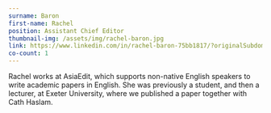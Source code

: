 ```yaml
---
surname: Baron
first-name: Rachel
position: Assistant Chief Editor
thumbnail-img: /assets/img/rachel-baron.jpg
link: https://www.linkedin.com/in/rachel-baron-75bb1817/?originalSubdomain=uk
co-count: 1
---
```


Rachel works at AsiaEdit, which supports non-native English speakers to write academic papers in English. 
She was previously a student, and then a lecturer, at Exeter University, where we published a paper together with Cath Haslam. 


